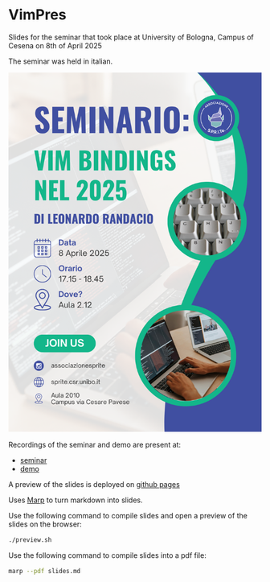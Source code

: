 # VimPres

Slides for the seminar that took place at University of Bologna, Campus of Cesena on 8th of April 2025

The seminar was held in italian.

![Event poster](images/poster.png)

Recordings of the seminar and demo are present at:

- [seminar](https://youtu.be/NxN-hZFqT4Q?si=s5jdknzBXLdbOh-S)
- [demo](https://youtu.be/fTGBNP0iAU0?si=Xue6nOD_2bpspZEV)

A preview of the slides is deployed on [github pages](https://oldranda1414.github.io/vimpres/)

Uses [Marp](https://marp.app/) to turn markdown into slides.

Use the following command to compile slides and open a preview of the slides on the browser:

```sh
./preview.sh
```

Use the following command to compile slides into a pdf file:

```sh
marp --pdf slides.md
```
